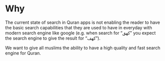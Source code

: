 # Why

The current state of search in Quran apps is not enabling the reader to have the basic search capabilities that they are used to have in everyday with modern search engine like google (e.g. when search for “كهق” you expect the search engine to give the result for “كهف”).

We want to give all muslims the ability to have a high quality and fast search engine for Quran.
